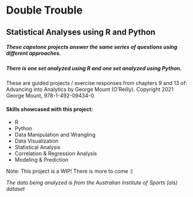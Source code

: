 # Double Trouble
## Statistical Analyses using R and Python
##### These capstone projects answer the same series of questions using different approaches.
##### There is one set analyzed using R and one set analyzed using Python.
These are guided projects / exercise responses from chapters 9 and 13 of: 
Advancing into Analytics by George Mount (O’Reilly). Copyright 2021 George Mount, 978-1-492-09434-0.

#### Skills showcased with this project:
- R
- Python
- Data Manipulation and Wrangling
- Data Visualization
- Statistical Analysis
- Correlation & Regression Analysis
- Modeling & Prediction

Note: This project is a WIP! There is more to come :) 

_The data being analyzed is from the Australian Institute of Sports (ais) dataset_
